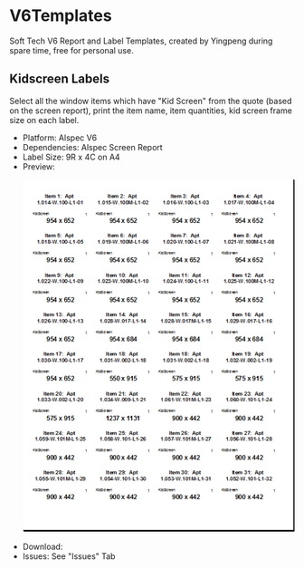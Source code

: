 # V6Templates
Soft Tech V6 Report and Label Templates, created by Yingpeng during spare time, free for personal use.
## Kidscreen Labels
Select all the window items which have "Kid Screen" from the quote (based on the screen report), print the item name, item quantities, kid screen frame size on each label. 
<ul>
  <li>Platform: Alspec V6</li>
  <li>Dependencies: Alspec Screen Report</li>
  <li>Label Size: 9R x 4C on A4</li>
  <li>Preview:
  <p>
    <img src="/samples/LAB001KidScreenLabelSample.PNG">
  </p></li>
  <li>Download:</li>
  <li>Issues: See "Issues" Tab</li>
</ul>
